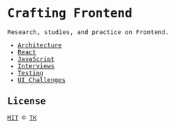 <samp>

# Crafting Frontend

Research, studies, and practice on Frontend.

- [Architecture](architecture)
- [React](react)
- [JavaScript](javascript)
- [Interviews](interviews)
- [Testing](testing)
- [UI Challenges](ui-challenges)

## License

[MIT](/LICENSE) © [TK](https://iamtk.co)

</samp>
